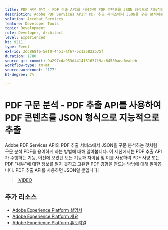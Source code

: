 ```yaml
---
title: PDF 구문 분석 - PDF 추출 API를 사용하여 PDF 콘텐츠를 JSON 형식으로 지능적으로 추출
description: Adobe PDF Services API의 PDF 추출 서비스에서 JSON을 구문 분석하는 것처럼 구문 분석 PDF을 용이하게 하는 방법에 대해 알아봅니다. 이 세션에서는 PDF 추출 API가 수행하는 기능, 이전에 보았던 모든 기능과 차이점 및 이를 사용하여 PDF 사양 또는 PDF "내부"에 대한 정보를 알지 못하고 고유한 PDF 경험을 만드는 방법에 대해 알아봅니다. PDF 추출 API를 사용하면 JSON일 뿐입니다!
solution: Acrobat Services
feature: Developer Tools
topic: Development
role: Developer, Architect
level: Experienced
kt: 9211
type: Event
exl-id: 3dc868f6-5ef0-4451-af67-5c125822b75f
duration: 1780
source-git-commit: 9a297cda953d4414131657f9ac84580aea0eabeb
workflow-type: tm+mt
source-wordcount: '177'
ht-degree: 7%

---
```


# PDF 구문 분석 - PDF 추출 API를 사용하여 PDF 콘텐츠를 JSON 형식으로 지능적으로 추출

Adobe PDF Services API의 PDF 추출 서비스에서 JSON을 구문 분석하는 것처럼 구문 분석 PDF을 용이하게 하는 방법에 대해 알아봅니다. 이 세션에서는 PDF 추출 API가 수행하는 기능, 이전에 보았던 모든 기능과 차이점 및 이를 사용하여 PDF 사양 또는 PDF &quot;내부&quot;에 대한 정보를 알지 못하고 고유한 PDF 경험을 만드는 방법에 대해 알아봅니다. PDF 추출 API를 사용하면 JSON일 뿐입니다!

>[!VIDEO](https://video.tv.adobe.com/v/338096/?quality=12&learn=on&hidetitle=true)

## 추가 리소스

- [Adobe Experience Platform 설명서](https://experienceleague.adobe.com/docs/experience-platform.html)
- [Adobe Experience Platform 개요](https://experienceleague.adobe.com/docs/experience-platform/landing/home.html?lang=ko)
- [Adobe Experience Platform 튜토리얼](https://experienceleague.adobe.com/docs/platform-learn/tutorials/overview.html?lang=en)
